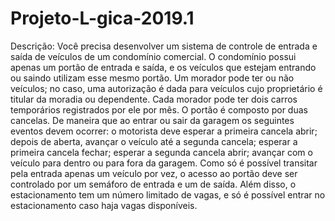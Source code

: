 # Projeto-L-gica-2019.1
Descrição: Você precisa desenvolver um sistema de controle de entrada e saída de veículos de um condomínio comercial. O condomínio possui apenas um portão de entrada e saída, e os veículos que estejam entrando ou saindo utilizam esse mesmo portão. Um morador pode ter ou não veículos; no caso, uma autorização é dada para veículos cujo proprietário é titular da moradia ou dependente. Cada morador pode ter dois carros temporários registrados por ele por mês.  O portão é composto por duas cancelas. De maneira que ao entrar ou sair da garagem os seguintes eventos devem ocorrer: o motorista deve esperar a primeira cancela abrir; depois de aberta, avançar o veículo até a segunda cancela; esperar a primeira cancela fechar; esperar a segunda cancela abrir; avançar com o veículo para dentro ou para fora da garagem. Como só é possível transitar pela entrada apenas um veículo por vez, o acesso ao portão deve ser controlado por um semáforo de entrada e um de saída. Além disso, o estacionamento tem um número limitado de vagas, e só é possível entrar no estacionamento caso haja vagas disponíveis.
